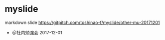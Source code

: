 # myslide
markdown slide https://gitpitch.com/toshinao-f/myslide/other-mu-20171201
- ＠社内勉強会 2017-12-01
